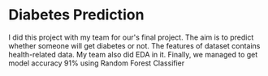 # Diabetes Prediction
I did this project with my team for our's final project. The aim is to predict whether someone will get diabetes or not. The features of dataset contains health-related data. My team also did EDA in it. Finally, we managed to get model accuracy 91% using Random Forest Classifier 
